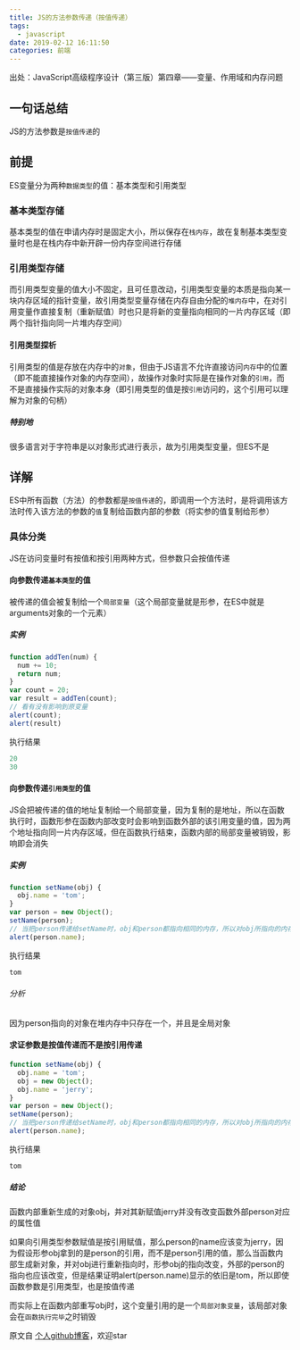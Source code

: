 ```yaml
---
title: JS的方法参数传递（按值传递）
tags:
  - javascript
date: 2019-02-12 16:11:50
categories: 前端
---
```


出处：JavaScript高级程序设计（第三版）第四章——变量、作用域和内存问题

<!--more-->

## 一句话总结

JS的方法参数是`按值传递`的

## 前提

ES变量分为两种`数据类型`的值：基本类型和引用类型

### 基本类型存储

基本类型的值在申请内存时是固定大小，所以保存在`栈内存`，故在复制基本类型变量时也是在栈内存中新开辟一份内存空间进行存储

### 引用类型存储

而引用类型变量的值大小不固定，且可任意改动，引用类型变量的本质是指向某一块内存区域的指针变量，故引用类型变量存储在内存自由分配的`堆内存`中，在对引用变量作直接复制（重新赋值）时也只是将新的变量指向相同的一片内存区域（即两个指针指向同一片堆内存空间）

#### 引用类型探析

引用类型的值是存放在内存中的`对象`，但由于JS语言不允许直接访问`内存`中的位置（即不能直接操作对象的内存空间），故操作对象时实际是在操作对象的`引用`，而不是直接操作实际的对象本身（即引用类型的值是按`引用`访问的，这个引用可以理解为对象的句柄）

##### 特别地

很多语言对于字符串是以对象形式进行表示，故为引用类型变量，但ES不是

## 详解

ES中所有函数（方法）的参数都是`按值传递`的，即调用一个方法时，是将调用该方法时传入该方法的参数的`值`复制给函数内部的参数（将实参的值复制给形参）

### 具体分类

JS在访问变量时有按值和按引用两种方式，但参数只会按值传递

#### 向参数传递`基本类型`的值

被传递的值会被复制给一个`局部变量`（这个局部变量就是形参，在ES中就是arguments对象的一个元素）

##### 实例

```js
function addTen(num) {
  num += 10;
  return num;
}
var count = 20;
var result = addTen(count);
// 看有没有影响到原变量
alert(count);
alert(result)
```

执行结果
```js
20
30
```

#### 向参数传递`引用类型`的值

JS会把被传递的值的地址复制给一个局部变量，因为复制的是地址，所以在函数执行时，函数形参在函数内部改变时会影响到函数外部的该引用变量的值，因为两个地址指向同一片内存区域，但在函数执行结束，函数内部的局部变量被销毁，影响即会消失

##### 实例

```js
function setName(obj) {
  obj.name = 'tom';
}
var person = new Object();
setName(person);
// 当把person传递给setName时，obj和person都指向相同的内存，所以对obj所指向的内存区域修改会影响到person
alert(person.name);
```

执行结果
```js
tom
```

###### 分析

因为person指向的对象在堆内存中只存在一个，并且是全局对象

#### 求证参数是按值传递而不是按引用传递

```js
function setName(obj) {
  obj.name = 'tom';
  obj = new Object();
  obj.name = 'jerry';
}
var person = new Object();
setName(person);
// 当把person传递给setName时，obj和person都指向相同的内存，所以对obj所指向的内存区域修改会影响到person
alert(person.name);
```

执行结果
```js
tom
```

##### 结论

函数内部重新生成的对象obj，并对其新赋值jerry并没有改变函数外部person对应的属性值

如果向引用类型参数赋值是按引用赋值，那么person的name应该变为jerry，因为假设形参obj拿到的是person的引用，而不是person引用的值，那么当函数内部生成新对象，并对obj进行重新指向时，形参obj的指向改变，外部的person的指向也应该改变，但是结果证明alert(person.name)显示的依旧是tom，所以即使函数参数是引用类型，也是按值传递

而实际上在函数内部重写obj时，这个变量引用的是一个`局部对象变量`，该局部对象会在`函数执行完毕`之时销毁


原文自 [个人github博客](https://github.com/barnett617/wilson-blog-hexo)，欢迎star